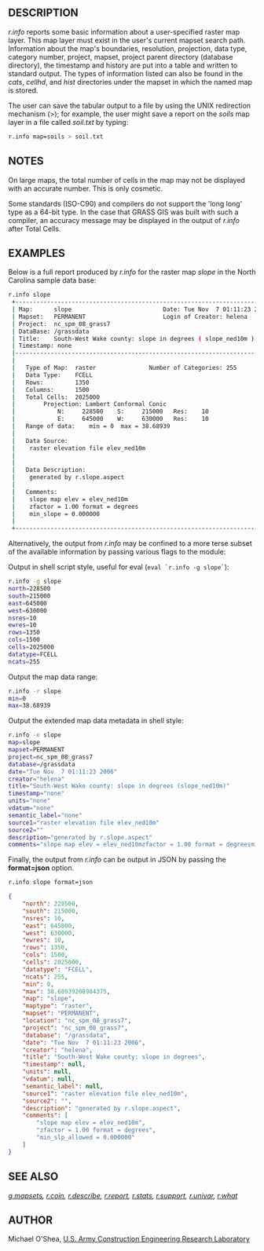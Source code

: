 ## DESCRIPTION

*r.info* reports some basic information about a user-specified raster
map layer. This map layer must exist in the user's current mapset search
path. Information about the map's boundaries, resolution, projection,
data type, category number, project, mapset, project parent directory
(database directory), the timestamp and history are put into a table and
written to standard output. The types of information listed can also be
found in the *cats*, *cellhd*, and *hist* directories under the mapset
in which the named map is stored.

The user can save the tabular output to a file by using the UNIX
redirection mechanism (\>); for example, the user might save a report on
the *soils* map layer in a file called *soil.txt* by typing:

```sh
r.info map=soils > soil.txt
```

## NOTES

On large maps, the total number of cells in the map may not be displayed
with an accurate number. This is only cosmetic.

Some standards (ISO-C90) and compilers do not support the 'long long'
type as a 64-bit type. In the case that GRASS GIS was built with such a
compiler, an accuracy message may be displayed in the output of *r.info*
after Total Cells.

## EXAMPLES

Below is a full report produced by *r.info* for the raster map *slope*
in the North Carolina sample data base:

```sh
r.info slope
 +----------------------------------------------------------------------------+
 | Map:      slope                          Date: Tue Nov  7 01:11:23 2006    |
 | Mapset:   PERMANENT                      Login of Creator: helena          |
 | Project:  nc_spm_08_grass7                                                 |
 | DataBase: /grassdata                                                       |
 | Title:    South-West Wake county: slope in degrees ( slope_ned10m )        |
 | Timestamp: none                                                            |
 |----------------------------------------------------------------------------|
 |                                                                            |
 |   Type of Map:  raster               Number of Categories: 255             |
 |   Data Type:    FCELL                                                      |
 |   Rows:         1350                                                       |
 |   Columns:      1500                                                       |
 |   Total Cells:  2025000                                                    |
 |        Projection: Lambert Conformal Conic                                 |
 |            N:     228500    S:     215000   Res:    10                     |
 |            E:     645000    W:     630000   Res:    10                     |
 |   Range of data:    min = 0  max = 38.68939                                |
 |                                                                            |
 |   Data Source:                                                             |
 |    raster elevation file elev_ned10m                                       |
 |                                                                            |
 |                                                                            |
 |   Data Description:                                                        |
 |    generated by r.slope.aspect                                             |
 |                                                                            |
 |   Comments:                                                                |
 |    slope map elev = elev_ned10m                                            |
 |    zfactor = 1.00 format = degrees                                         |
 |    min_slope = 0.000000                                                    |
 |                                                                            |
 +----------------------------------------------------------------------------+
```

Alternatively, the output from *r.info* may be confined to a more terse
subset of the available information by passing various flags to the
module:

Output in shell script style, useful for eval
(`` eval `r.info -g slope` ``):

```sh
r.info -g slope
north=228500
south=215000
east=645000
west=630000
nsres=10
ewres=10
rows=1350
cols=1500
cells=2025000
datatype=FCELL
ncats=255
```

Output the map data range:

```sh
r.info -r slope
min=0
max=38.68939
```

Output the extended map data metadata in shell style:

```sh
r.info -e slope
map=slope
mapset=PERMANENT
project=nc_spm_08_grass7
database=/grassdata
date="Tue Nov  7 01:11:23 2006"
creator="helena"
title="South-West Wake county: slope in degrees (slope_ned10m)"
timestamp="none"
units="none"
vdatum="none"
semantic_label="none"
source1="raster elevation file elev_ned10m"
source2=""
description="generated by r.slope.aspect"
comments="slope map elev = elev_ned10mzfactor = 1.00 format = degreesmin_slp_allowed = 0.000000"
```

Finally, the output from *r.info* can be output in JSON by passing the
**format=json** option.

```sh
r.info slope format=json
```

```json
{
    "north": 228500,
    "south": 215000,
    "nsres": 10,
    "east": 645000,
    "west": 630000,
    "ewres": 10,
    "rows": 1350,
    "cols": 1500,
    "cells": 2025000,
    "datatype": "FCELL",
    "ncats": 255,
    "min": 0,
    "max": 38.68939208984375,
    "map": "slope",
    "maptype": "raster",
    "mapset": "PERMANENT",
    "location": "nc_spm_08_grass7",
    "project": "nc_spm_08_grass7",
    "database": "/grassdata",
    "date": "Tue Nov  7 01:11:23 2006",
    "creator": "helena",
    "title": "South-West Wake county: slope in degrees",
    "timestamp": null,
    "units": null,
    "vdatum": null,
    "semantic_label": null,
    "source1": "raster elevation file elev_ned10m",
    "source2": "",
    "description": "generated by r.slope.aspect",
    "comments": [
        "slope map elev = elev_ned10m",
        "zfactor = 1.00 format = degrees",
        "min_slp_allowed = 0.000000"
    ]
}
```

## SEE ALSO

*[g.mapsets](g.mapsets.md), [r.coin](r.coin.md),
[r.describe](r.describe.md), [r.report](r.report.md),
[r.stats](r.stats.md), [r.support](r.support.md),
[r.univar](r.univar.md), [r.what](r.what.md)*

## AUTHOR

Michael O'Shea, [U.S. Army Construction Engineering Research
Laboratory](http://www.cecer.army.mil/)
